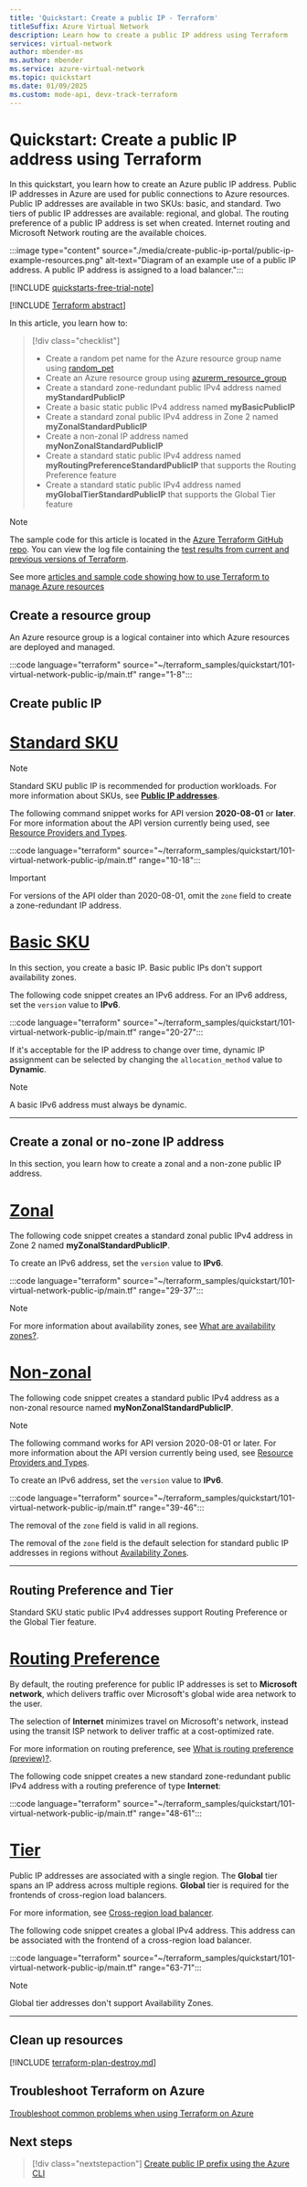 ```yaml
---
title: 'Quickstart: Create a public IP - Terraform'
titleSuffix: Azure Virtual Network
description: Learn how to create a public IP address using Terraform
services: virtual-network
author: mbender-ms
ms.author: mbender
ms.service: azure-virtual-network
ms.topic: quickstart
ms.date: 01/09/2025
ms.custom: mode-api, devx-track-terraform 
---
```


# Quickstart: Create a public IP address using Terraform

In this quickstart, you learn how to create an Azure public IP address. Public IP addresses in Azure are used for public connections to Azure resources. Public IP addresses are available in two SKUs: basic, and standard. Two tiers of public IP addresses are available: regional, and global. The routing preference of a public IP address is set when created. Internet routing and Microsoft Network routing are the available choices.

:::image type="content" source="./media/create-public-ip-portal/public-ip-example-resources.png" alt-text="Diagram of an example use of a public IP address. A public IP address is assigned to a load balancer.":::

[!INCLUDE [quickstarts-free-trial-note](~/reusable-content/ce-skilling/azure/includes/quickstarts-free-trial-note.md)]

[!INCLUDE [Terraform abstract](~/azure-dev-docs-pr/articles/terraform/includes/abstract.md)]

In this article, you learn how to:

> [!div class="checklist"]
> * Create a random pet name for the Azure resource group name using [random_pet](https://registry.terraform.io/providers/hashicorp/random/latest/docs/resources/pet)
> * Create an Azure resource group using [azurerm_resource_group](https://registry.terraform.io/providers/hashicorp/azurerm/latest/docs/resources/resource_group)
> * Create a standard zone-redundant public IPv4 address named **myStandardPublicIP**
> * Create a basic static public IPv4 address named **myBasicPublicIP**
> * Create a standard zonal public IPv4 address in Zone 2 named **myZonalStandardPublicIP**
> * Create a non-zonal IP address named **myNonZonalStandardPublicIP**
> * Create a standard static public IPv4 address named **myRoutingPreferenceStandardPublicIP** that supports the Routing Preference feature
> * Create a standard static public IPv4 address named **myGlobalTierStandardPublicIP** that supports the Global Tier feature

> [!NOTE]
> The sample code for this article is located in the [Azure Terraform GitHub repo](https://github.com/Azure/terraform/tree/master/quickstart/101-virtual-network-public-ip). You can view the log file containing the [test results from current and previous versions of Terraform](https://github.com/Azure/terraform/tree/master/quickstart/101-virtual-network-public-ip/TestRecord.md).
> 
> See more [articles and sample code showing how to use Terraform to manage Azure resources](/azure/terraform)

## Create a resource group

An Azure resource group is a logical container into which Azure resources are deployed and managed.

:::code language="terraform" source="~/terraform_samples/quickstart/101-virtual-network-public-ip/main.tf" range="1-8":::

## Create public IP

# [**Standard SKU**](#tab/create-public-ip-standard)

>[!NOTE]
>Standard SKU public IP is recommended for production workloads. For more information about SKUs, see **[Public IP addresses](public-ip-addresses.md)**.
>
>The following command snippet works for API version **2020-08-01** or **later**. For more information about the API version currently being used, see [Resource Providers and Types](../../azure-resource-manager/management/resource-providers-and-types.md).

:::code language="terraform" source="~/terraform_samples/quickstart/101-virtual-network-public-ip/main.tf" range="10-18":::

> [!IMPORTANT]
> For versions of the API older than 2020-08-01, omit the `zone` field to create a zone-redundant IP address. 
>

# [**Basic SKU**](#tab/create-public-ip-basic)

In this section, you create a basic IP. Basic public IPs don't support availability zones.

The following code snippet creates an IPv6 address. For an IPv6 address, set the `version` value to **IPv6**. 

:::code language="terraform" source="~/terraform_samples/quickstart/101-virtual-network-public-ip/main.tf" range="20-27":::

If it's acceptable for the IP address to change over time, dynamic IP assignment can be selected by changing the `allocation_method` value to **Dynamic**. 

>[!NOTE]
> A basic IPv6 address must always be dynamic.

---

## Create a zonal or no-zone IP address

In this section, you learn how to create a zonal and a non-zone public IP address.

# [**Zonal**](#tab/create-public-ip-zonal)

The following code snippet creates a standard zonal public IPv4 address in Zone 2 named **myZonalStandardPublicIP**.

To create an IPv6 address, set the `version` value to **IPv6**.

:::code language="terraform" source="~/terraform_samples/quickstart/101-virtual-network-public-ip/main.tf" range="29-37":::

>[!NOTE]
>For more information about availability zones, see [What are availability zones?](../../reliability/availability-zones-overview.md?toc=%2fazure%2fvirtual-network%2ftoc.json).

# [**Non-zonal**](#tab/create-public-ip-non-zonal)

The following code snippet creates a standard public IPv4 address as a non-zonal resource named **myNonZonalStandardPublicIP**. 

>[!NOTE]
>The following command works for API version 2020-08-01 or later. For more information about the API version currently being used, see [Resource Providers and Types](../../azure-resource-manager/management/resource-providers-and-types.md).

To create an IPv6 address, set the `version` value to **IPv6**.

:::code language="terraform" source="~/terraform_samples/quickstart/101-virtual-network-public-ip/main.tf" range="39-46":::

The removal of the `zone` field is valid in all regions. 

The removal of the `zone` field is the default selection for standard public IP addresses in regions without [Availability Zones](../../reliability/availability-zones-overview.md?toc=%2fazure%2fvirtual-network%2ftoc.json).

---

## Routing Preference and Tier

Standard SKU static public IPv4 addresses support Routing Preference or the Global Tier feature.

# [**Routing Preference**](#tab/routing-preference)

By default, the routing preference for public IP addresses is set to **Microsoft network**, which delivers traffic over Microsoft's global wide area network to the user. 

The selection of **Internet** minimizes travel on Microsoft's network, instead using the transit ISP network to deliver traffic at a cost-optimized rate. 

For more information on routing preference, see [What is routing preference (preview)?](routing-preference-overview.md).

The following code snippet creates a new standard zone-redundant public IPv4 address with a routing preference of type **Internet**:

:::code language="terraform" source="~/terraform_samples/quickstart/101-virtual-network-public-ip/main.tf" range="48-61":::

# [**Tier**](#tab/tier)

Public IP addresses are associated with a single region. The **Global** tier spans an IP address across multiple regions. **Global** tier is required for the frontends of cross-region load balancers. 

For more information, see [Cross-region load balancer](../../load-balancer/cross-region-overview.md).

The following code snippet creates a global IPv4 address. This address can be associated with the frontend of a cross-region load balancer.

:::code language="terraform" source="~/terraform_samples/quickstart/101-virtual-network-public-ip/main.tf" range="63-71":::

>[!NOTE]
>Global tier addresses don't support Availability Zones.

---

## Clean up resources

[!INCLUDE [terraform-plan-destroy.md](~/azure-dev-docs-pr/articles/terraform/includes/terraform-plan-destroy.md)]

## Troubleshoot Terraform on Azure

[Troubleshoot common problems when using Terraform on Azure](/azure/developer/terraform/troubleshoot)

## Next steps

> [!div class="nextstepaction"]
> [Create public IP prefix using the Azure CLI](create-public-ip-prefix-cli.md)
